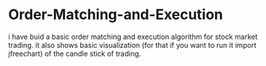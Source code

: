 # Order-Matching-and-Execution
i have buid a basic order matching and execution algorithm for stock market trading. it also shows basic visualization (for that if you want to run it import jfreechart) of the candle stick of trading.
